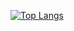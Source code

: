 [![Top Langs](https://github-readme-stats.vercel.app/api/top-langs/?username=Ttggg5&layout=donut&langs_count=10)](https://github.com/anuraghazra/github-readme-stats)
